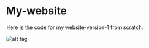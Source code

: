 My-website
==========

Here is the code for my website-version-1 from scratch.

![alt tag](https://cloud.githubusercontent.com/assets/3516891/6202305/404f8dea-b4e9-11e4-97a7-659ca79d578f.png)



